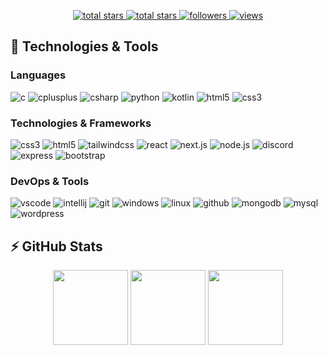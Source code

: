 <p align="center">
  <a href="https://github.com/STierProgrammer?tab=repositories&sort=stargazers">
    <img alt="total stars" title="Total stars on GitHub" src="https://custom-icon-badges.herokuapp.com/badge/dynamic/json?logo=star&host=formatted-dynamic-badges.herokuapp.com&formatter=metric&style=for-the-badge&color=55960c&labelColor=488207&label=stars&query=$.stars&url=https://api.github-star-counter.workers.dev/user/STierProgrammer"/>
  </a>
  <a href="https://github.com/STierProgrammer?tab=repositories&sort=stargazers">
    <img alt="total stars" title="Total forks on GitHub" src="https://custom-icon-badges.herokuapp.com/badge/dynamic/json?logo=fork&host=formatted-dynamic-badges.herokuapp.com&formatter=metric&style=for-the-badge&color=ff0013&labelColor=ae1206&label=forks&query=$.forks&url=https://api.github-star-counter.workers.dev/user/STierProgrammer"/>
  </a>
  <a href="https://github.com/STierProgrammer?tab=followers">
    <img alt="followers" title="Follow me on Github" src="https://img.shields.io/github/followers/STierProgrammer?color=236ad3&labelColor=1155ba&style=for-the-badge&logo=github"/>
  </a>
  <a href="https://github.com/STierProgrammer/Simple-View-Counter">
    <img alt="views" title="GitHub profile views" src="https://komarev.com/ghpvc/?username=STierProgrammer&style=for-the-badge&color=lightgrey"/>
  </a>
</p>

## 🚀 Technologies & Tools

### Languages

![c](https://img.shields.io/badge/C-black?style=flat-square&logo=c)
![cplusplus](https://img.shields.io/badge/C++-black?style=flat-square&logo=c%2B%2B)
![csharp](https://img.shields.io/badge/C%23-black?style=flat-square&logo=c-sharp)
![python](https://img.shields.io/badge/Python-black?style=flat-square&logo=python)
![kotlin](https://img.shields.io/badge/Kotlin-black?style=flat-square&logo=kotlin)
![html5](https://img.shields.io/badge/HTML5-black?style=flat-square&logo=html5)
![css3](https://img.shields.io/badge/CSS3-black?style=flat-square&logo=css3)
### Technologies & Frameworks

![css3](https://img.shields.io/badge/css3-black?style=flat-square&logo=css3&logoColor=1572B6)
![html5](https://img.shields.io/badge/html5-black?style=flat-square&logo=html5)
![tailwindcss](https://img.shields.io/badge/tailwindcss-black?style=flat-square&logo=tailwindcss)
![react](https://img.shields.io/badge/react-black?style=flat-square&logo=react)
![next.js](https://img.shields.io/badge/next.js-black?style=flat-square&logo=next.js)
![node.js](https://img.shields.io/badge/node.js-black?style=flat-square&logo=node.js)
![discord](https://img.shields.io/badge/discord.js-black?style=flat-square&logo=discord)
![express](https://img.shields.io/badge/express-black?style=flat-square&logo=express)
![bootstrap](https://img.shields.io/badge/bootstrap-black?style=flat-square&logo=bootstrap)

### DevOps & Tools

![vscode](https://img.shields.io/badge/vscode-black?style=flat-square&logo=visual-studio-code&logoColor=007ACC)
![intellij](https://img.shields.io/badge/intellij-black?style=flat-square&logo=intellij-idea)
![git](https://img.shields.io/badge/git-black?style=flat-square&logo=git)
![windows](https://img.shields.io/badge/windows-black?style=flat-square&logo=windows&logoColor=0078D6)
![linux](https://img.shields.io/badge/linux-black?style=flat-square&logo=linux)
![github](https://img.shields.io/badge/github-black?style=flat-square&logo=github)
![mongodb](https://img.shields.io/badge/mongodb-black?style=flat-square&logo=mongodb)
![mysql](https://img.shields.io/badge/mysql-black?style=flat-square&logo=mysql)
![wordpress](https://img.shields.io/badge/wordpress-black?style=flat-square&logo=wordpress)

## ⚡ GitHub Stats

<p align="center">
    <img height="120px" src="https://github-readme-streak-stats.herokuapp.com/?user=STierProgrammer&hide_border=true&theme=dark" />
    <img height="120px" src="https://github-readme-stats.vercel.app/api?username=STierProgrammer&hide_title=true&hide_border=true&show_icons=true&include_all_commits=true&count_private=true&line_height=21&hide_rank=true&icon_color=fa8b00&theme=dark" />
    <img height="120px" src="https://github-readme-stats.vercel.app/api/top-langs/?username=STierProgrammer&hide=html&hide_title=true&hide_border=true&layout=compact&langs_count=8&theme=dark" />
</p>


